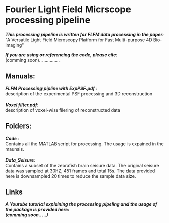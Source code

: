 # Fourier Light Field Micrscope processing pipeline 
**_This processing pipeline is written for FLFM data processing in the paper:_**
<br />
"A Versatile Light Field Microscopy Platform for Fast Multi-purpose 4D Bio-imaging"<br />


**_If you are using or referencing the code, please cite:_**
<br /> (comming soon)................
<br />

## Manuals:
**_FLFM Processing pipline with ExpPSF.pdf_** : <br />description of the experimental PSF processing and 3D reconstruction<br />
<br />
**_Voxel filter.pdf_**: <br />description of voxel-wise filering of reconstructed data <br />

## Folders:
**_Code_** : <br />Contains all the MATLAB script for processing. The usage is expained in the maunals.<br />
<br />
**_Data_Seisure_**: 
<br />
Contains a subset of the zebrafish brain seisure data. 
The original seisure data was sampled at 30HZ, 451 frames and total 15s. 
The data provided here is downsampled 20 times to reduce the sample data size. 
<br />

## Links
**_A Youtube tutorial explaining the processing pipeling and the usage of the package is provided here:_** 
<br />
**_(comming soon.....)_**
<br />
